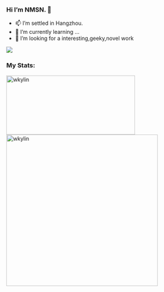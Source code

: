 ### Hi I’m NMSN. 👋

- 📫 I’m settled in Hangzhou.
- 🌱 I’m currently learning ...
- 🤔 I’m looking for a interesting,geeky,novel work

![](https://komarev.com/ghpvc/?username=nmsn)

### My Stats:

<div>
  <img width="340px" height="156" src="https://github-readme-stats.vercel.app/api/top-langs?username=nmsn&show_icons=true&locale=en&layout=compact" alt="wkylin" />
  <img  width="400px" src="https://github-readme-stats.vercel.app/api?username=nmsn&show_icons=true&locale=en" alt="wkylin" />
</div>

<!--
**nmsn/nmsn** is a ✨ _special_ ✨ repository because its `README.md` (this file) appears on your GitHub profile.

Here are some ideas to get you started:

- 🔭 I’m currently working on ...
- 🌱 I’m currently learning ...
- 👯 I’m looking to collaborate on ...
- 🤔 I’m looking for help with ...
- 💬 Ask me about ...
- 📫 How to reach me: ...
- 😄 Pronouns: ...
- ⚡ Fun fact: ...
-->
